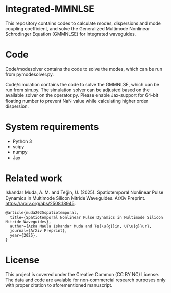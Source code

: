 # Integrated-MMNLSE
This repository contains codes to calculate modes, dispersions and mode coupling coefficient, and solve the Generalized Multimode Nonlinear Schrodinger Equation (GMMNLSE) for integrated waveguides. 

# Code
Code/modesolver contains the code to solve the modes, which can be run from pymodesolver.py.

Code/simulation contains the code to solve the GMMNLSE, which can be run from sim.py. The simulation solver can be adjusted based on the available solver on the operator.py.
Please enable Jax-support for 64-bit floating number to prevent NaN value while calculating higher order dispersion.

# System requirements 
- Python 3
- scipy
- numpy
- Jax

# Related work
Iskandar Muda, A. M. and Teğin, U. (2025). Spatiotemporal Nonlinear Pulse Dynamics in Multimode Silicon Nitride Waveguides. ArXiv Preprint. https://arxiv.org/abs/2508.18945.
```
@article{muda2025spatiotemporal,
  title={Spatiotemporal Nonlinear Pulse Dynamics in Multimode Silicon Nitride Waveguides},
  author={Azka Maula Iskandar Muda and Te{\u{g}}in, U{\u{g}}ur},
  journal={ArXiv Preprint},
  year={2025},
}
```

# License
This project is covered under the Creative Common (CC BY NC) License. The data and code are avaiable for non-commercial research purposes only with proper citation to aforementioned manuscript.
